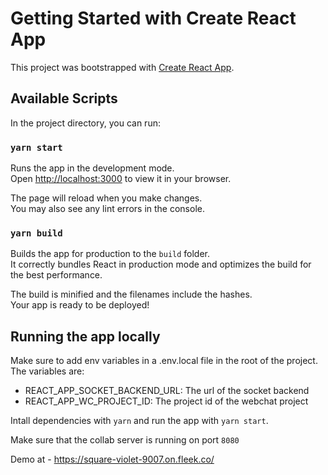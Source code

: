 # Getting Started with Create React App

This project was bootstrapped with [Create React App](https://github.com/facebook/create-react-app).

## Available Scripts

In the project directory, you can run:

### `yarn start`

Runs the app in the development mode.\
Open [http://localhost:3000](http://localhost:3000) to view it in your browser.

The page will reload when you make changes.\
You may also see any lint errors in the console.

### `yarn build`

Builds the app for production to the `build` folder.\
It correctly bundles React in production mode and optimizes the build for the best performance.

The build is minified and the filenames include the hashes.\
Your app is ready to be deployed!

## Running the app locally
Make sure to add env variables in a .env.local file in the root of the project. The variables are:
- REACT_APP_SOCKET_BACKEND_URL: The url of the socket backend
- REACT_APP_WC_PROJECT_ID: The project id of the webchat project

Intall dependencies with `yarn` and run the app with `yarn start`.

Make sure that the collab server is running on port `8080`

Demo at - https://square-violet-9007.on.fleek.co/